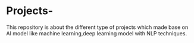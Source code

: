 # Projects-
This repository is about the different type of projects which made base on AI model like machine learning,deep learning model with NLP techniques.
